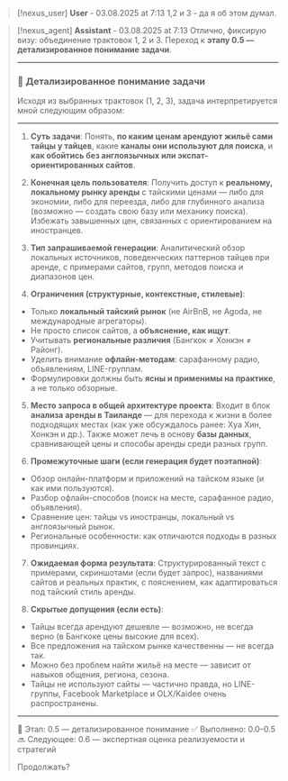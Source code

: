>[!nexus_user] **User** - 03.08.2025 at 7:13
> 1,2 и 3 - да я об этом думал.
<!-- UID: 29649ef8-4da3-4dc9-992c-fac1678f374a -->




>[!nexus_agent] **Assistant** - 03.08.2025 at 7:13
> Отлично, фиксирую визу: объединение трактовок 1, 2 и 3. 
> Переход к **этапу 0.5 — детализированное понимание задачи**.
> 
> ---
> 
> ### 🔎 Детализированное понимание задачи
> 
> Исходя из выбранных трактовок (1, 2, 3), задача интерпретируется мной следующим образом:
> 
> ---
> 
> 1. **Суть задачи**: 
> Понять, **по каким ценам арендуют жильё сами тайцы у тайцев**, какие **каналы они используют для поиска**, и **как обойтись без англоязычных или экспат-ориентированных сайтов**.
> 
> 2. **Конечная цель пользователя**: 
> Получить доступ к **реальному, локальному рынку аренды** с тайскими ценами — либо для экономии, либо для переезда, либо для глубинного анализа (возможно — создать свою базу или механику поиска). Избежать завышенных цен, связанных с ориентированием на иностранцев.
> 
> 3. **Тип запрашиваемой генерации**: 
> Аналитический обзор локальных источников, поведенческих паттернов тайцев при аренде, с примерами сайтов, групп, методов поиска и диапазонов цен.
> 
> 4. **Ограничения (структурные, контекстные, стилевые)**: 
> - Только **локальный тайский рынок** (не AirBnB, не Agoda, не международные агрегаторы). 
> - Не просто список сайтов, а **объяснение, как ищут**. 
> - Учитывать **региональные различия** (Бангкок ≠ Хонкэн ≠ Районг). 
> - Уделить внимание **офлайн-методам**: сарафанному радио, объявлениям, LINE-группам. 
> - Формулировки должны быть **ясны и применимы на практике**, а не только обзорные.
> 
> 5. **Место запроса в общей архитектуре проекта**: 
> Входит в блок **анализа аренды в Таиланде** — для перехода к жизни в более подходящих местах (как уже обсуждалось ранее: Хуа Хин, Хонкэн и др.). Также может лечь в основу **базы данных**, сравнивающей цены и способы аренды среди разных групп.
> 
> 6. **Промежуточные шаги (если генерация будет поэтапной)**:
>  - Обзор онлайн-платформ и приложений на тайском языке (и как ими пользуются).
>  - Разбор офлайн-способов (поиск на месте, сарафанное радио, объявления).
>  - Сравнение цен: тайцы vs иностранцы, локальный vs англоязычный рынок.
>  - Региональные особенности: как отличаются подходы в разных провинциях.
> 
> 7. **Ожидаемая форма результата**: 
> Структурированный текст с примерами, скриншотами (если будет запрос), названиями сайтов и реальных практик, с пояснением, как адаптироваться под тайский стиль аренды.
> 
> 8. **Скрытые допущения (если есть)**: 
> - Тайцы всегда арендуют дешевле — возможно, не всегда верно (в Бангкоке цены высокие для всех). 
> - Все предложения на тайском рынке качественны — не всегда так. 
> - Можно без проблем найти жильё на месте — зависит от навыков общения, региона, сезона. 
> - Тайцы не используют сайты — частично правда, но LINE-группы, Facebook Marketplace и OLX/Kaidee очень распространены.
> 
> ---
> 
> 🧭 Этап: 0.5 — детализированное понимание 
> ✅ Выполнено: 0.0–0.5 
> 🔜 Следующее: 0.6 — экспертная оценка реализуемости и стратегий
> 
> Продолжать?
<!-- UID: e1be3871-b781-4860-86ae-f9fca43a815f -->